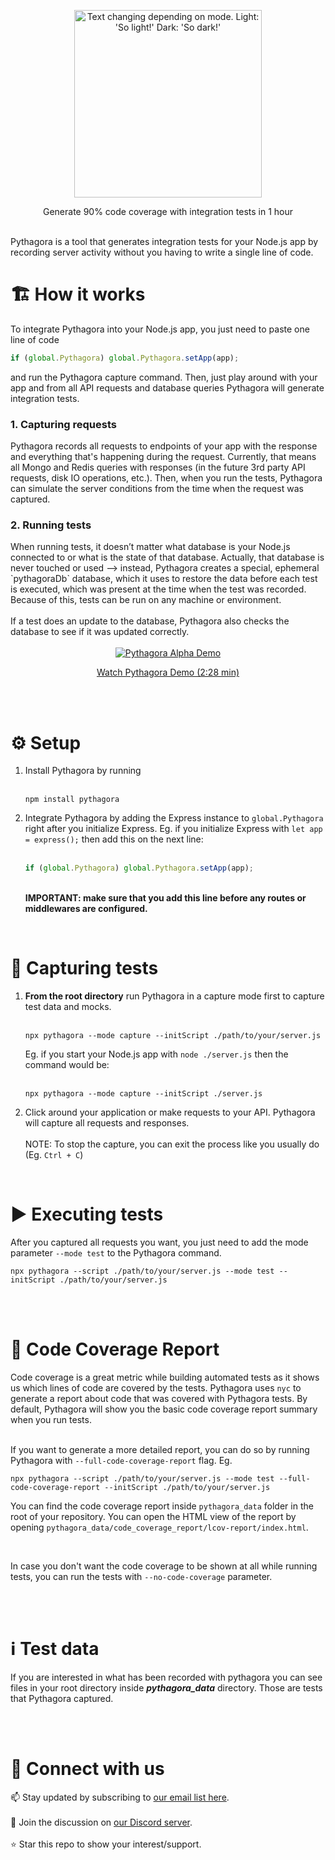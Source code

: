 <p align=center>
  <picture>
    <source media="(prefers-color-scheme: dark)" srcset="https://user-images.githubusercontent.com/10895136/217571898-14e94ea7-75a5-4a50-a7dc-486e10a8b462.png">
    <img height="300px" alt="Text changing depending on mode. Light: 'So light!' Dark: 'So dark!'" src="https://user-images.githubusercontent.com/10895136/217490853-013a21d3-e4a2-4c1d-a38c-e3c835788592.png">
  </picture>
</p>
<p align=center>
  Generate 90% code coverage with integration tests in 1 hour
</p>
<br>
Pythagora is a tool that generates integration tests for your Node.js app by recording server activity without you having to write a single line of code.



<h1>🏗️ How it works</h1>

To integrate Pythagora into your Node.js app, you just need to paste one line of code
```javascript
if (global.Pythagora) global.Pythagora.setApp(app);
```
and run the Pythagora capture command. Then, just play around with your app and from all API requests and database queries Pythagora will generate integration tests.

<h3>1. Capturing requests</h3>
Pythagora records all requests to endpoints of your app with the response and everything that's happening during the request. Currently, that means all Mongo and Redis queries with responses (in the future 3rd party API requests, disk IO operations, etc.). Then, when you run the tests, Pythagora can simulate the server conditions from the time when the request was captured.
<h3>2. Running tests</h3>
When running tests, it doesn’t matter what database is your Node.js connected to or what is the state of that database. Actually, that database is never touched or used —> instead, Pythagora creates a special, ephemeral `pythagoraDb` database, which it uses to restore the data before each test is executed, which was present at the time when the test was recorded. Because of this, tests can be run on any machine or environment.
<br>
<br>
If a test does an update to the database, Pythagora also checks the database to see if it was updated correctly.
<br>
<br>
<div align="center">
  <a href="https://www.youtube.com/watch?v=Be9ed-JHuQg"><img src="https://user-images.githubusercontent.com/10895136/217778681-bce3186f-c92d-4861-94cd-ad8bad29a2ff.gif" alt="Pythagora Alpha Demo"></a>
</div>
<p align=center>
  <a target="_blank" href="https://www.youtube.com/watch?v=Be9ed-JHuQg">Watch Pythagora Demo (2:28 min)</a>
</p>
<br>
<br>
<h1>⚙️ Setup</h1>

1. Install Pythagora by running
   <br><br>
   ```
   npm install pythagora
   ```
2. Integrate Pythagora by adding the Express instance to `global.Pythagora` right after you initialize Express. Eg. if you initialize Express with `let app = express();` then add this on the next line:
   <br><br>
    ```javascript
    if (global.Pythagora) global.Pythagora.setApp(app);
   ```
   <br>
   <b>IMPORTANT: make sure that you add this line before any routes or middlewares are configured.</b>
<br>
<h1>🎥 Capturing tests</h1>

1. <b>From the root directory</b> run Pythagora in a capture mode first to capture test data and mocks.
   <br><br>
      ```
      npx pythagora --mode capture --initScript ./path/to/your/server.js
      ```
   Eg. if you start your Node.js app with `node ./server.js` then the command would be:
   <br><br>
      ```
      npx pythagora --mode capture --initScript ./server.js
      ```
2. Click around your application or make requests to your API. Pythagora will capture all requests and responses.
   <br><br>
NOTE: To stop the capture, you can exit the process like you usually do (Eg. `Ctrl + C`)   
<br>
<h1>▶️ Executing tests</h1>

After you captured all requests you want, you just need to add the mode parameter `--mode test` to the Pythagora command.
<br>
   ```
   npx pythagora --script ./path/to/your/server.js --mode test --initScript ./path/to/your/server.js
   ```   

<br><br>
<h1>📝 Code Coverage Report</h1>

Code coverage is a great metric while building automated tests as it shows us which lines of code are covered by the tests. Pythagora uses `nyc` to generate a report about code that was covered with Pythagora tests. By default, Pythagora will show you the basic code coverage report summary when you run tests.
<br>
<br>

If you want to generate a more detailed report, you can do so by running Pythagora with `--full-code-coverage-report` flag. Eg.
   ```
   npx pythagora --script ./path/to/your/server.js --mode test --full-code-coverage-report --initScript ./path/to/your/server.js
   ```
You can find the code coverage report inside `pythagora_data` folder in the root of your repository. You can open the HTML view of the report by opening `pythagora_data/code_coverage_report/lcov-report/index.html`.

<br>

In case you don't want the code coverage to be shown at all while running tests, you can run the tests with `--no-code-coverage` parameter.

<br><br>
<h1>ℹ️ Test data</h1>
If you are interested in what has been recorded with pythagora
you can see files in your root directory inside <strong><i>pythagora_data</i></strong> directory.
Those are tests that Pythagora captured.



<br><br>
<h1>🔗 Connect with us</h1>
📫 Stay updated by subscribing to <a href="http://eepurl.com/ikg_nT" target="_blank">our email list here</a>.
<br><br>
💬 Join the discussion on <a href="https://discord.gg/9ykSuFGq" target="_blank">our Discord server</a>.
<br><br>
⭐ Star this repo to show your interest/support.
<br><br>

